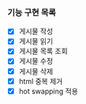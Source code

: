 ### 기능 구현 목록
- [x] 게시물 작성  
- [x] 게시물 읽기
- [x] 게시물 목록 조회  
- [x] 게시물 수정  
- [x] 게시물 삭제  
- [x] html 중복 제거   
- [x] hot swapping 적용
